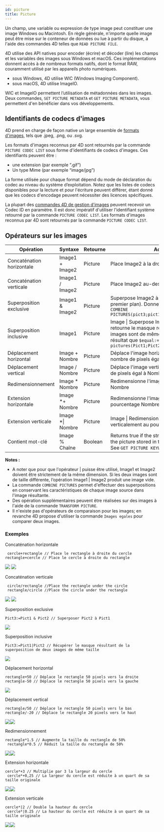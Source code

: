 ```yaml
---
id: picture
title: Picture
---
```


Un champ, une variable ou expression de type image peut constituer une image Windows ou Macintosh. En règle générale, n'importe quelle image peut être mise sur le conteneur de données ou lue à partir du disque, à l'aide des commandes 4D telles que `READ PICTURE FILE`.

4D utilise des API natives pour encoder (écrire) et décoder (lire) les champs et les variables des images sous Windows et macOS. Ces implémentations donnent accès à de nombreux formats natifs, dont le format RAW, couramment utilisé par les appareils photo numériques.

- sous Windows, 4D utilise WIC (Windows Imaging Component).
- sous macOS, 4D utilise ImageIO.

WIC et ImageIO permettent l’utilisation de métadonnées dans les images. Deux commandes, `SET PICTURE METADATA` et `GET PICTURE METADATA`, vous permettent d'en bénéficier dans vos développements.

## Identifiants de codecs d'images

4D prend en charge de façon native un large ensemble de [formats d'images](FormEditor/pictures.md#formats-natifs-pris-en-charge), tels que .jpeg, .png, ou .svg.

Les formats d'images reconnus par 4D sont retournés par la commande `PICTURE CODEC LIST` sous forme d'identifiants de codecs d'images.  Ces identifiants peuvent être :

- une extension (par exemple “.gif”)
- Un type Mime (par exemple “image/jpg”)

La forme utilisée pour chaque format dépend du mode de déclaration du codec au niveau du système d’exploitation. Notez que les listes de codecs disponibles pour la lecture et pour l'écriture peuvent différer, étant donné que les codecs d'encodage peuvent nécessiter des licences spécifiques.

La plupart des [commandes 4D de gestion d'images](https://doc.4d.com/4Dv18/4D/18/Pictures.201-4504337.en.html) peuvent recevoir un Codec ID en paramètre. Il est donc impératif d'utiliser l'identifiant système retourné par la commande `PICTURE CODEC LIST`.
Les formats d'images reconnus par 4D sont retournés par la commande `PICTURE CODEC LIST`.

## Opérateurs sur les images

| Opération                 | Syntaxe                             | Retourne | Action                                                                                                                                                                                               |
| ------------------------- | ----------------------------------- | -------- | ---------------------------------------------------------------------------------------------------------------------------------------------------------------------------------------------------- |
| Concaténation horizontale | Image1 + Image2                     | Picture  | Place Image2 à la droite d'Image1                                                                                                                                                                    |
| Concaténation verticale   | Image1 / Image2                     | Picture  | Place Image2 au-dessous d'Image1                                                                                                                                                                     |
| Superposition exclusive   | Image1 & Image2 | Picture  | Superpose Image2 à Image1 (Image2 est au premier plan). Donne le même résultat que `COMBINE PICTURES(pict3;pict1;Superposition;pict2)`                            |
| Superposition inclusive   | Image1                              | Picture  | Image    \| Superpose Image2 à Image1 et retourne le masque résultant si les deux images sont de même taille. Donne le même résultat que `$equal:=Equal pictures(Pict1;Pict2;Pict3)` |
| Déplacement horizontal    | Image + Nombre                      | Picture  | Déplace l'image horizontalement d'un nombre de pixels égal à Nombre                                                                                                                                  |
| Déplacement vertical      | Image / Nombre                      | Picture  | Déplace l'image verticalement d'un nombre de pixels égal à Nombre                                                                                                                                    |
| Redimensionnement         | Image \* Nombre                     | Picture  | Redimensionne l'image au pourcentage Nombre                                                                                                                                                          |
| Extension horizontale     | Image \*+ Nombre                    | Picture  | Redimensionne l'image horizontalement au pourcentage Nombre                                                                                                                                          |
| Extension verticale       | Image \*\| Nombre                   | Picture  | Image    \| Redimensionne l'image verticalement au pourcentage Nombre                                                                                                                                |
| Contient mot-clé          | Image % Chaîne                      | Boolean  | Returns true if the string is associated with the picture stored in the picture expression. See `GET PICTURE KEYWORDS`                                                               |

**Notes :**

- A noter que pour que l'opérateur | puisse être utilisé, Image1 et Image2 doivent être strictement de la même dimension. Si les deux images sont de taille différente, l’opération Image1 | Image2 produit une image vide.
- La commande `COMBINE PICTURES` permet d'effectuer des superpositions en conservant les caractéristiques de chaque image source dans l'image résultante.
- Des opération supplémentaires peuvent être réalisées sur des images à l'aide de la commande `TRANSFORM PICTURE`.
- Il n'existe pas d'opérateurs de comparaison pour les images; en revanche 4D propose d'utiliser la commande `Images egales` pour comparer deux images.

### Exemples

Concaténation horizontale

```4d
 cercle+rectangle // Place le rectangle à droite du cercle
rectangle+cercle // Place le cercle à droite du rectangle
```

![](../assets/en/Concepts/concatHor.en.png)
![](../assets/en/Concepts/concatHor2.en.png)

Concaténation verticale

```4d
 circle/rectangle //Place the rectangle under the circle
 rectangle/circle //Place the circle under the rectangle
```

![](../assets/en/Concepts/concatVer.en.png)
![](../assets/en/Concepts/concatVer2.en.png)

Superposition exclusive

```4d
Pict3:=Pict1 & Pict2 // Superposer Pict2 à Pict1
```

![](../assets/en/Concepts/superimpoExc.fr.png)

Superposition inclusive

```4d
Pict3:=Pict1|Pict2 // Récupérer le masque résultant de la superposition de deux images de même taille
```

![](../assets/en/Concepts/superimpoInc.fr.png)

Déplacement horizontal

```4d
rectangle+50 // Déplace le rectangle 50 pixels vers la droite
rectangle-50 // Déplace le rectangle 50 pixels vers la gauche
```

![](../assets/en/Concepts/hormove.en.png)

Déplacement vertical

```4d
rectangle/50 // Déplace le rectangle 50 pixels vers le bas
rectangle/-20 // Déplace le rectangle 20 pixels vers le haut
```

![](../assets/en/Concepts/vertmove.en.png)![](../assets/en/Concepts/vertmove2.en.png)

Redimensionnement

```4d
rectangle*1.5 // Augmente la taille du rectangle de 50%
 rectangle*0.5 // Réduit la taille du rectangle de 50%
```

![](../assets/en/Concepts/resize.en.png)![](../assets/en/Concepts/resisze2.en.png)

Extension horizontale

```4d
cercle*+3 // Multiplie par 3 la largeur du cercle
 cercle*+0,25 // La largeur du cercle est réduite à un quart de sa taille originale
```

![](../assets/en/Concepts/Horscaling.en.png)![](../assets/en/Concepts/Horscaling2.en.png)

Extension verticale

```4d
cercle*|2 // Double la hauteur du cercle
 cercle*|0.25 // La hauteur du cercle est réduite à un quart de sa taille originale
```

![](../assets/en/Concepts/vertscaling.en.png)![](../assets/en/Concepts/veticalscaling2.en.png)
